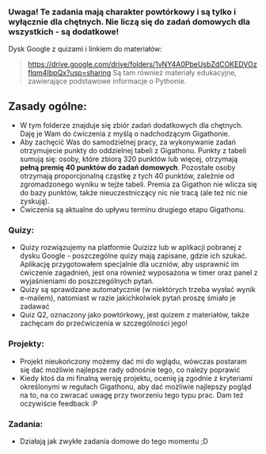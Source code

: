 ### Uwaga! Te zadania mają charakter powtórkowy i są tylko i wyłącznie dla chętnych. Nie liczą się do zadań domowych dla wszystkich - są dodatkowe!

Dysk Google z quizami i linkiem do materiałów: 
> https://drive.google.com/drive/folders/1vNY4A0PbeUsbZdCOKEDVOzflqm4IbpQx?usp=sharing
Są tam również materiały edukacyjne, zawierające podstawowe informacje o Pythonie.

## Zasady ogólne:

- W tym folderze znajduje się zbiór zadań dodatkowych dla chętnych. Daję je Wam do ćwiczenia z myślą o nadchodzącym Gigathonie.
- Aby zachęcić Was do samodzielnej pracy, za wykonywanie zadań otrzymujecie punkty do oddzielnej tabeli z Gigathonu. Punkty z tabeli sumują się: osoby, które zbiorą 320 punktów lub więcej, otrzymają **pełną premię 40 punktów do zadań domowych**. Pozostałe osoby otrzymają proporcjonalną cząstkę z tych 40 punktów, zależnie od zgromadzonego wyniku w tejże tabeli. Premia za Gigathon nie wlicza się do bazy punktów, także nieuczestniczący nic nie tracą (ale też nic nie zyskują).
- Ćwiczenia są aktualne do upływu terminu drugiego etapu Gigathonu.

### Quizy:
- Quizy rozwiązujemy na platformie Quizizz lub w aplikacji pobranej z dysku Google - poszczególne quizy mają zapisane, gdzie ich szukać. Aplikację przygotowałem specjalnie dla uczniów, aby usprawnić im ćwiczenie zagadnień, jest ona również wyposażona w timer oraz panel z wyjaśnieniami do poszczególnych pytań.
- Quizy są sprawdzane automatycznie (w niektórych trzeba wysłać wynik e-mailem), natomiast w razie jakichkolwiek pytań proszę śmiało je zadawać
- Quiz Q2, oznaczony jako powtórkowy, jest quizem z materiałów, także zachęcam do przećwiczenia w szczególności jego!

### Projekty:
- Projekt nieukończony możemy dać mi do wglądu, wówczas postaram się dać możliwie najlepsze rady odnośnie tego, co należy poprawić
- Kiedy ktoś da mi finalną wersję projektu, ocenię ją zgodnie z kryteriami określonymi w regułach Gigathonu, aby dać możliwie najlepszy pogląd na to, na co zwracać uwagę przy tworzeniu tego typu prac. Dam też oczywiście feedback :P

### Zadania:
- Działają jak zwykłe zadania domowe do tego momentu ;D